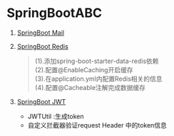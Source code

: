 # SpringBootABC
1. [SpringBoot Mail](https://github.com/jackyLi177/SpringBootABC/tree/master/mail)
2. [SpringBoot Redis](https://github.com/jackyLi177/SpringBootABC/tree/master/redis/src/main)

   >(1).添加spring-boot-starter-data-redis依赖   
   (2).配置@EnableCaching开启缓存   
   (3).在application.yml内配置Redis相关的信息  
   (4).配置@Cacheable注解完成数据缓存
 
3. [SpringBoot JWT](https://github.com/jackyLi177/SpringBootABC/tree/master/jwtdemo)
    * JWTUtil :生成token
    * 自定义拦截器验证request Header 中的token信息